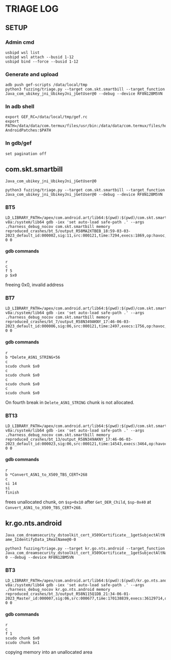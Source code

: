 # TRIAGE LOG

## SETUP

### Admin cmd

```
usbipd wsl list
usbipd wsl attach --busid 1-12
usbipd bind --force --busid 1-12
```

### Generate and upload

```
adb push gef-scripts /data/local/tmp
python3 fuzzing/triage.py --target com.skt.smartbill --target_function         Java_com_ubikey_jni_UbikeyJni_jGetUser@0 --debug --device RF8N12BM5VN
```

### In adb shell

```
export GEF_RC=/data/local/tmp/gef.rc
export PATH=/data/data/com.termux/files/usr/bin:/data/data/com.termux/files/home/AFLplusplus-AndroidPatches:$PATH
```

### In gdb/gef

```
set pagination off
```

## com.skt.smartbill

`Java_com_ubikey_jni_UbikeyJni_jGetUser@0`

```
python3 fuzzing/triage.py --target com.skt.smartbill --target_function         Java_com_ubikey_jni_UbikeyJni_jGetUser@0 --debug --device RF8N12BM5VN
```

### BT5

```
LD_LIBRARY_PATH=/apex/com.android.art/lib64:$(pwd):$(pwd)/com.skt.smartbill/lib/arm64-v8a:/system/lib64 gdb -iex 'set auto-load safe-path .' --args ./harness_debug_nocov com.skt.smartbill memory reproduced_crashes/bt_5/output_R58MA2XTBEB_18:59-03-03-2023_default_id:000002,sig:11,src:000121,time:7294,execs:1869,op:havoc,rep:2 0 0
```

#### gdb commands

```
r
c
f 5
p $x0
```

freeing 0x0, invalid address



### BT7

```
LD_LIBRARY_PATH=/apex/com.android.art/lib64:$(pwd):$(pwd)/com.skt.smartbill/lib/arm64-v8a:/system/lib64 gdb -iex 'set auto-load safe-path .' --args ./harness_debug_nocov com.skt.smartbill memory reproduced_crashes/bt_7/output_R58N349AKNY_17:46-06-03-2023_default_id:000006,sig:06,src:000121,time:2497,execs:1756,op:havoc,rep:4 0 0
```

#### gdb commands
```
r
b *Delete_ASN1_STRING+56
c
scudo chunk $x0
c
scudo chunk $x0
c
scudo chunk $x0
c
scudo chunk $x0
```

On fourth break in `Delete_ASN1_STRING` chunk is not allocated.



### BT13

```
LD_LIBRARY_PATH=/apex/com.android.art/lib64:$(pwd):$(pwd)/com.skt.smartbill/lib/arm64-v8a:/system/lib64 gdb -iex 'set auto-load safe-path .' --args ./harness_debug_nocov com.skt.smartbill memory reproduced_crashes/bt_13/output_R58N349AKNY_17:46-06-03-2023_default_id:000023,sig:06,src:000121,time:14543,execs:3464,op:havoc,rep:4 0 0
```

#### gdb commands

```
r
b *Convert_ASN1_to_X509_TBS_CERT+268
c
si 14
si
finish
```

frees unallocated chunk, on `$sp+0x10` after `Get_DER_Child`, `$sp-0x40` at `Convert_ASN1_to_X509_TBS_CERT+268`.



## kr.go.nts.android

`Java_com_dreamsecurity_dstoolkit_cert_X509Certificate__1getSubjectAltName_1IdentifyData_1RealName@0-0`

```
python3 fuzzing/triage.py --target kr.go.nts.android --target_function Java_com_dreamsecurity_dstoolkit_cert_X509Certificate__1getSubjectAltName_1IdentifyData_1RealName@0-0 --debug --device RF8N12BM5VN
```

### BT3

```
LD_LIBRARY_PATH=/apex/com.android.art/lib64:$(pwd):$(pwd)/kr.go.nts.android/lib/arm64-v8a:/system/lib64 gdb -iex 'set auto-load safe-path .' --args ./harness_debug_nocov kr.go.nts.android memory reproduced_crashes/bt_3/output_R58N115Q1DB_21:34-06-01-2023_Master_id:000007,sig:06,src:000677,time:170138839,execs:36129714,op:havoc,rep:4 0 0
```

#### gdb commands
```
r
c
f 1
scudo chunk $x0
scudo chunk $x1
```

copying memory into an unallocated area

